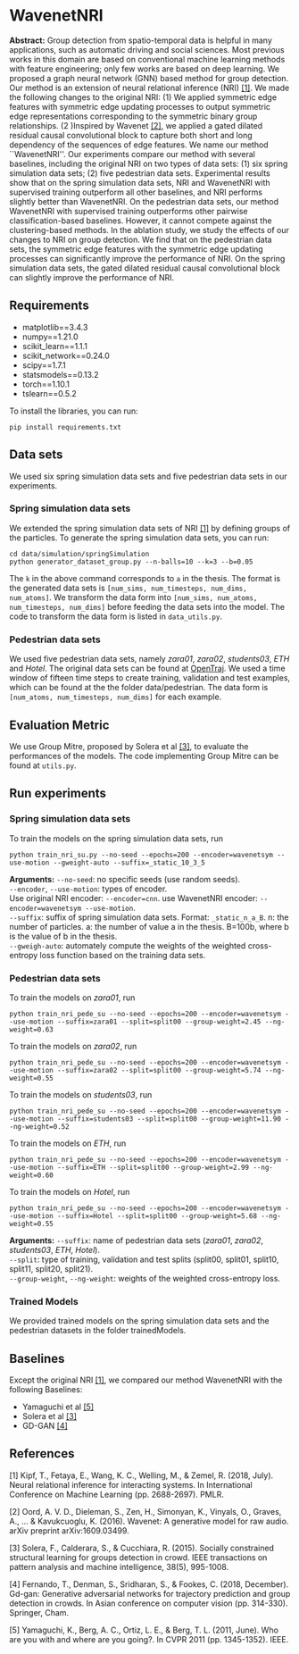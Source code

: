 # WavenetNRI

**Abstract:** Group detection from spatio-temporal data is helpful in many applications, such as automatic driving and social sciences. Most previous works in this domain are based on conventional machine learning methods with feature engineering; only few works are based on deep learning. We proposed a graph neural network (GNN) based method for group detection. Our method is an extension of neural relational inference (NRI) [[1]](#1). We made the following changes to the original NRI: (1) We applied symmetric edge features with symmetric edge updating processes to output symmetric edge representations corresponding to the symmetric binary group relationships. (2 )Inspired by Wavenet [[2]](#2), we applied a gated dilated residual causal convolutional block to capture both short and long dependency of the sequences of edge features. We name our method ``WavenetNRI''. Our experiments compare our method with several baselines, including the original NRI on two types of data sets: (1) six spring simulation data sets; (2) five pedestrian data sets. Experimental results show that on the spring simulation data sets, NRI and WavenetNRI with supervised training outperform all other baselines, and NRI performs slightly better than WavenetNRI. On the pedestrian data sets, our method WavenetNRI with supervised training outperforms other pairwise classification-based baselines. However, it cannot compete against the clustering-based methods. In the ablation study, we study the effects of our changes to NRI on group detection. We find that on the pedestrian data sets, the symmetric edge features with the symmetric edge updating processes can significantly improve the performance of NRI. On the spring simulation data sets, the gated dilated residual causal convolutional block can slightly improve the performance of NRI. 

## Requirements
- matplotlib==3.4.3
- numpy==1.21.0
- scikit_learn==1.1.1
- scikit_network==0.24.0
- scipy==1.7.1
- statsmodels==0.13.2
- torch==1.10.1
- tslearn==0.5.2

To install the libraries, you can run:
```
pip install requirements.txt
```

## Data sets
We used six spring simulation data sets and five pedestrian data sets in our experiments.
### Spring simulation data sets
We extended the spring simulation data sets of NRI [[1]](#1) by defining groups of the particles. To generate the spring simulation data sets, you can run:
```
cd data/simulation/springSimulation
python generator_dataset_group.py --n-balls=10 --k=3 --b=0.05
```
The `k` in the above command corresponds to `a` in the thesis.
The format is the generated data sets is `[num_sims, num_timesteps, num_dims, num_atoms]`. We transform the data form into `[num_sims, num_atoms, num_timesteps, num_dims]` before feeding the data sets into the model. The code to transform the data form is listed in `data_utils.py`.

### Pedestrian data sets
We used five pedestrian data sets, namely *zara01*, *zara02*, *students03*, *ETH* and *Hotel*. The original data sets can be found at [OpenTraj](https://github.com/fatcatZF/OpenTraj). We used a time window of fifteen time steps to create training, validation and test examples, which can be found at the the folder data/pedestrian. The data form is `[num_atoms, num_timesteps, num_dims]` for each example. 

## Evaluation Metric
We use Group Mitre, proposed by Solera et al [[3]](#3), to evaluate the performances of the models. The code implementing Group Mitre can be found at `utils.py`.

## Run experiments
### Spring simulation data sets
To train the models on the spring simulation data sets, run
```
python train_nri_su.py --no-seed --epochs=200 --encoder=wavenetsym --use-motion --gweight-auto --suffix=_static_10_3_5
```
**Arguments:** ```--no-seed```: no specific seeds (use random seeds).<br> 
```--encoder```, ```--use-motion```: types of encoder.<br> 
        Use original NRI encoder: ```--encoder=cnn```. use WavenetNRI encoder: ```--encoder=wavenetsym --use-motion```.<br>
```--suffix```: suffix of spring simulation data sets. Format: ```_static_n_a_B```. n: the number of particles. a: the number of value a in the thesis. B=100b, where b is the value of b in the thesis.<br>
```--gweigh-auto```: automately compute the weights of the weighted cross-entropy loss function based on the training data sets.

### Pedestrian data sets
To train the models on *zara01*, run
```
python train_nri_pede_su --no-seed --epochs=200 --encoder=wavenetsym --use-motion --suffix=zara01 --split=split00 --group-weight=2.45 --ng-weight=0.63 
```
To train the models on *zara02*, run
```
python train_nri_pede_su --no-seed --epochs=200 --encoder=wavenetsym --use-motion --suffix=zara02 --split=split00 --group-weight=5.74 --ng-weight=0.55
```
To train the models on *students03*, run
```
python train_nri_pede_su --no-seed --epochs=200 --encoder=wavenetsym --use-motion --suffix=students03 --split=split00 --group-weight=11.90 --ng-weight=0.52
```
To train the models on *ETH*, run
```
python train_nri_pede_su --no-seed --epochs=200 --encoder=wavenetsym --use-motion --suffix=ETH --split=split00 --group-weight=2.99 --ng-weight=0.60
```
To train the models on *Hotel*, run
```
python train_nri_pede_su --no-seed --epochs=200 --encoder=wavenetsym --use-motion --suffix=Hotel --split=split00 --group-weight=5.68 --ng-weight=0.55
```
**Arguments:** ```--suffix```: name of pedestrian data sets (*zara01*, *zara02*, *students03*, *ETH*, *Hotel*).<br>
               ```--split```: type of training, validation and test splits (split00, split01, split10, split11, split20, split21).<br>
               ```--group-weight```, ```--ng-weight```: weights of the weighted cross-entropy loss.<br>
### Trained Models  
We provided trained models on the spring simulation data sets and the pedestrian datasets in the folder trainedModels.

## Baselines
Except the original NRI [[1]](#1), we compared our method WavenetNRI with the following Baselines:
- Yamaguchi et al [[5]](#5)
- Solera et al [[3]](#3)
- GD-GAN [[4]](#4)

## References
<a id="1">[1]</a>
Kipf, T., Fetaya, E., Wang, K. C., Welling, M., & Zemel, R. (2018, July). Neural relational inference for interacting systems. In International Conference on Machine Learning (pp. 2688-2697). PMLR.

<a id="2">[2]</a>
Oord, A. V. D., Dieleman, S., Zen, H., Simonyan, K., Vinyals, O., Graves, A., ... & Kavukcuoglu, K. (2016). Wavenet: A generative model for raw audio. arXiv preprint arXiv:1609.03499.

<a id="3">[3]</a>
Solera, F., Calderara, S., & Cucchiara, R. (2015). Socially constrained structural learning for groups detection in crowd. IEEE transactions on pattern analysis and machine intelligence, 38(5), 995-1008.

<a id="4">[4]</a>
Fernando, T., Denman, S., Sridharan, S., & Fookes, C. (2018, December). Gd-gan: Generative adversarial networks for trajectory prediction and group detection in crowds. In Asian conference on computer vision (pp. 314-330). Springer, Cham.

<a id="5">[5]</a>
Yamaguchi, K., Berg, A. C., Ortiz, L. E., & Berg, T. L. (2011, June). Who are you with and where are you going?. In CVPR 2011 (pp. 1345-1352). IEEE.
